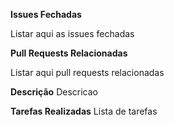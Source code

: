 **Issues Fechadas**

Listar aqui as issues fechadas

**Pull Requests Relacionadas**

Listar aqui pull requests relacionadas

**Descrição**
Descricao

**Tarefas Realizadas**
Lista de tarefas
